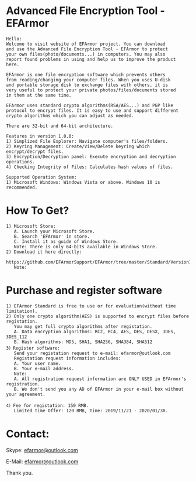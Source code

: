 # Advanced File Encryption Tool - EFArmor
    Hello:
    Welcome to visit website of EFArmor project. You can download
    and use the Advanced File Encryption Tool - EFArmor to protect
    your own files(photo/documents...) in computers. You may also 
    report found problems in using and help us to improve the product 
    here.

    EFArmor is one file encryption software which prevents others 
    from reading/changing your computer files. When you uses U-disk
    and portable storage disk to exchange files with others, it is
    very useful to protect your private photos/files/documents stored
    in them at the same time. 

    EFArmor uses standard crypto algorithms(RSA/AES...) and PGP like
    protocol to encrypt files. It is easy to use and support different
    crypto algorithms which you can adjust as needed.

    There are 32-bit and 64-bit architecture. 
    
    Features in version 1.0.0:
    1) Simplized File Explorer: Navigate computer's files/folders.
    2) Keyring Management: Create/View/Delete keyring which encrypt/decrypt files.
    3) Encryption/Decryption panel: Execute encryption and decryption operations.
    4) Checking Integrity of Files: Calculates hash values of files.
    
    Supported Operation System:
    1) Microsoft Windows: Windows Vista or above. Windows 10 is recommended.
       
# How To Get?
    1) Microsoft Store:
       A. Launch your Microsoft Store.
       B. Search 'EFArmor' in store.
       C. Install it as guide of Windows Store.
       Note: There is only 64-bits available in Windows Store.
    2) Download it here directly:
       https://github.com/EFArmorSupport/EFArmor/tree/master/Standard/Version1.0.0
       Note: 
    

# Purchase and register software
    1) EFArmor Standard is free to use or for evaluation(without time limitation).
    2) Only one crypto algorithm(AES) is supported to encrypt files before registation.
       You may get full crypto algorithms after registation.
       A. Data encryption algorithms: RC2, RC4, AES, DES, DESX, 3DES, 3DES_112 
       B. Hash algorithms: MD5, SHA1, SHA256, SHA384, SHA512
    3）Register software:
       Send your registation request to e-mail: efarmor@outlook.com
       Registation request information includes:
       A. Your user name.
       B. Your e-mail address.
       Note:
       A. All registration request information are ONLY USED in EFArmor's registration.
       B. We don't send you any AD of EFArmor in your e-mail box without your agreement.
       
    4）Fee for registation: 150 RMB.
       Limited time Offer: 120 RMB, Time: 2019/11/21 - 2020/01/30.


# Contact:

Skype: efarmor@outlook.com

E-Mail: efarmor@outlook.com

Thank you.

